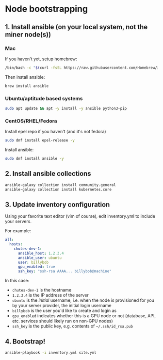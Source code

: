# Node bootstrapping

## 1. Install ansible (on your local system, not the miner node(s))

### Mac

If you haven't yet, setup homebrew:
```bash
/bin/bash -c "$(curl -fsSL https://raw.githubusercontent.com/Homebrew/install/HEAD/install.sh)"
```

Then install ansible:
```bash
brew install ansible
```

### Ubuntu/aptitude based systems

```bash
sudo apt update && apt -y install -y ansible python3-pip
```

### CentOS/RHEL/Fedora

Install epel repo if you haven't (and it's not fedora)
```bash
sudo dnf install epel-release -y
```

Install ansible:
```bash
sudo dnf install ansible -y
```

## 2. Install ansible collections

```bash
ansible-galaxy collection install community.general
ansible-galaxy collection install kubernetes.core
```

## 3. Update inventory configuration

Using your favorite text editor (vim of course), edit inventory.yml to include your servers.

For example:
```yaml
all:
  hosts:
    chutes-dev-1:
      ansible_host: 1.2.3.4
      ansible_user: ubuntu
      user: billybob
      gpu_enabled: true
      ssh_key: "ssh-rsa AAAA... billybob@machine"
```

In this case:
- `chutes-dev-1` is the hostname
- `1.2.3.4` is the IP address of the server
- `ubuntu` is the *initial* username, i.e. when the node is provisioned for you by your server provider, the initial login username
- `billybob` is the user you'd like to create and login as
- `gpu_enabled` indicates whether this is a GPU node or not (database, API, etc. services should likely run on non-GPU nodes)
- `ssh_key` is the public key, e.g. contents of `~/.ssh/id_rsa.pub`

## 4. Bootstrap!

```bash
ansible-playbook -i inventory.yml site.yml
```
